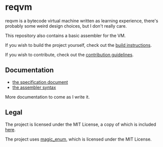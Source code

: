 # reqvm

reqvm is a bytecode virtual machine written as learning experience, there's probably some weird design choices, but I don't really care.

This repository also contains a basic assembler for the VM.

If you wish to build the project yourself, check out the [build instructions](documentation/build_instructions.md).

If you wish to contribute, check out the [contribution guidelines](CONTRIBUTING.md).

## Documentation

* [the specification document](documentation/specification_doc.md)
* [the assembler syntax](documentation/assembler_syntax.md)

More documentation to come as I write it.

## Legal

The project is licensed under the MIT License, a copy of which is included [here](LICENSE.txt).

The project uses [magic_enum](https://github.com/Neargye/magic_enum/), which is licensed under the MIT License.
